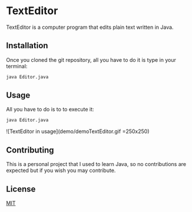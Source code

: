 # TextEditor

TextEditor is a computer program that edits plain text written in Java. 

## Installation

Once you cloned the git repository, all you have to do it is type in your terminal:

```bash
java Editor.java
```

## Usage
All you have to do is to to execute it:
```python
java Editor.java
```
![TextEditor in usage](demo/demoTextEditor.gif =250x250)

## Contributing
This is a personal project that I used to learn Java, so no contributions are expected but if you wish you may contribute.

## License
[MIT](https://choosealicense.com/licenses/mit/)
